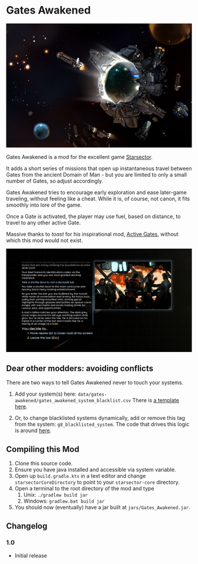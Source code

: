 # Gates Awakened

![Header, taken from Starsector](screenshot2.jpg)

Gates Awakened is a mod for the excellent game [Starsector](https://fractalsoftworks.com/).

It adds a short series of missions that open up instantaneous travel between Gates from the ancient Domain of Man - but you are limited to only a small number of Gates, so adjust accordingly.

Gates Awakened tries to encourage early exploration and ease later-game traveling, without feeling like a cheat. While it is, of course, not canon, it fits smoothly into lore of the game.

Once a Gate is activated, the player may use fuel, based on distance, to travel to any other active Gate.

Massive thanks to _toast_ for his inspirational mod, [Active Gates](https://fractalsoftworks.com/forum/index.php?topic=12791.0), without which this mod would not exist.

![Intro story screenshot](screenshot.jpg)

## Dear other modders: avoiding conflicts

There are two ways to tell Gates Awakened never to touch your systems.

1. Add your system(s) here: `data/gates-awakened/gates_awakened_system_blacklist.csv`
There is [a template here](https://github.com/davidwhitman/Gates-Awakened/blob/7f31059f438653c753bf2984d2bc38488b336ff2/data/gates-awakened/gates_awakened_system_blacklist.csv).

1. Or, to change blacklisted systems dynamically, add or remove this tag from the system: `g8_blacklisted_system`.
The code that drives this logic is around [here](https://github.com/davidwhitman/Gates-Awakened/blob/master/src/main/kotlin/org/wisp/gatesawakened/constants/Tags.kt#L22).

## Compiling this Mod

1. Clone this source code.
1. Ensure you have java installed and accessible via system variable.
1. Open up `build.gradle.kts` in a text editor and change `starsectorCoreDirectory` to point to your `starsector-core` directory.
1. Open a terminal to the root directory of the mod and type
   1. Unix: `./gradlew build jar`
   1. Windows: `gradlew.bat build jar`
1. You should now (eventually) have a jar built at `jars/Gates_Awakened.jar`.

## Changelog

### 1.0

- Initial release
